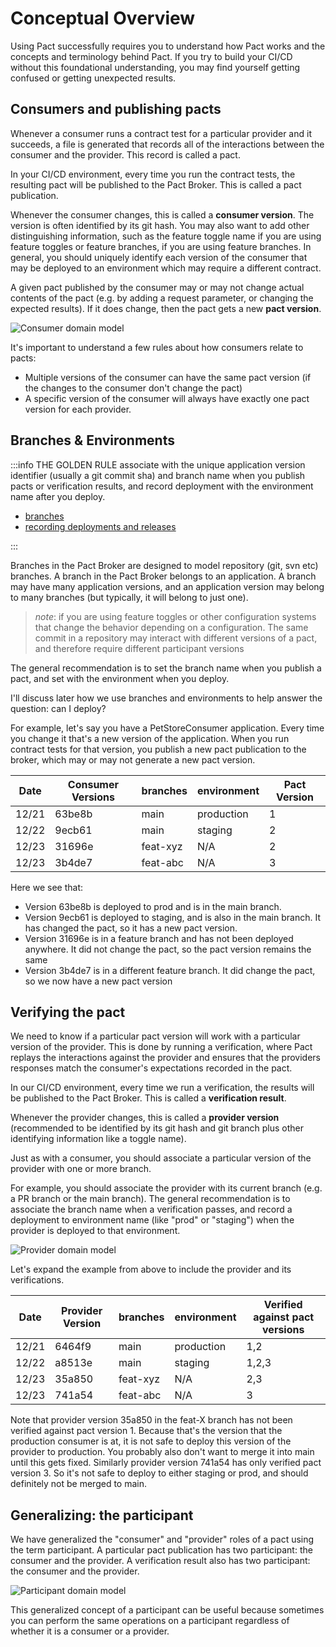# Conceptual Overview

Using Pact successfully requires you to understand how Pact works and the concepts and terminology behind Pact.
If you try to build your CI/CD without this foundational understanding, you may find yourself getting confused or getting unexpected results.

## Consumers and publishing pacts

Whenever a consumer runs a contract test for a particular provider and it succeeds, a file is generated that records
all of the interactions between the consumer and the provider. This record is called a pact.

In your CI/CD environment, every time you run the contract tests, the resulting pact will be published to the Pact Broker.
This is called a pact publication.

Whenever the consumer changes, this is called a __consumer version__. The version is often identified by its git hash.
You may also want to add other distinguishing information, such as the feature toggle name if you are using feature
toggles or feature branches, if you are using feature branches.  In general, you should uniquely identify each version of the consumer that may be deployed to an environment which may require a different contract.

A given pact published by the consumer may or may not change actual contents of the pact (e.g. by adding a request
parameter, or changing the expected results).  If it does change, then the pact gets a new __pact version__.

![Consumer domain model](../media/conceptual_overview_images/consumer-domain-model.png)

It's important to understand a few rules about how consumers relate to pacts:

- Multiple versions of the consumer can have the same pact version (if the changes to the consumer don't change the pact)
- A specific version of the consumer will always have exactly one pact version for each provider.

## Branches & Environments

:::info THE GOLDEN RULE
associate with the unique application version identifier (usually a git commit sha) and branch name when you publish pacts or verification results, and record deployment with the environment name after you deploy.

- [branches](/pact_broker/branches)
- [recording deployments and releases](/pact_broker/recording_deployments_and_releases)

:::

Branches in the Pact Broker are designed to model repository (git, svn etc) branches. A branch in the Pact Broker belongs to an application. A branch may have many application versions, and an application version may belong to many branches (but typically, it will belong to just one).

> _note_: if you are using feature toggles or other configuration systems that change the behavior depending on a configuration. The same commit in a repository may interact with different versions of a pact, and therefore require different participant versions

The general recommendation is to set the branch name when you publish a pact, and set with the environment when you deploy.

I'll discuss later how we use branches and environments to help answer the question: can I deploy?

For example, let's say you have a PetStoreConsumer application.  Every time you change it that's a new version
of the application.  When you run contract tests for that version, you publish a new pact publication to the broker,
which may or may not generate a new pact version.

| Date  | Consumer Versions | branches     | environment | Pact Version |
| ----- | ----------------- | ------------ | ----------- | ------------ |
| 12/21 | 63be8b            | main         | production  | 1            |
| 12/22 | 9ecb61            | main         | staging     | 2            |
| 12/23 | 31696e            | feat-xyz     | N/A         | 2            |
| 12/23 | 3b4de7            | feat-abc     | N/A         | 3            |

Here we see that:

- Version 63be8b is deployed to prod and is in the main branch.
- Version 9ecb61 is deployed to staging, and is also in the main branch. It has changed the pact, so it has a new pact version.
- Version 31696e is in a feature branch and has not been deployed anywhere. It did not change the pact, so the pact version remains the same
- Version 3b4de7 is in a different feature branch. It did change the pact, so we now have a new pact version

## Verifying the pact

We need to know if a particular pact version will work with a particular version of the provider. This is done by running
a verification, where Pact replays the interactions against the provider and ensures that the providers responses match the consumer's expectations recorded in the pact.

In our CI/CD environment, every time we run a verification, the results will be published to the Pact Broker. This is called a __verification result__.

Whenever the provider changes, this is called a __provider version__ (recommended to be identified by its git hash and git branch plus other identifying information like a toggle name).

Just as with a consumer, you should associate a particular version of the provider with one or more branch.

For example, you should associate the provider with its current branch (e.g. a PR branch or the main branch).
The general recommendation is to associate the branch name when a verification passes, and record a deployment to environment name (like "prod" or "staging") when the provider is deployed to that environment.

![Provider domain model](../media/conceptual_overview_images/provider-domain-model.png)

Let's expand the example from above to include the provider and its verifications.

| Date  | Provider Version | branches     | environment | Verified against pact versions |
| ----- | ----------------- | ------------ | ----------- | ------------ |
| 12/21 | 6464f9            | main         | production  | 1,2            |
| 12/22 | a8513e            | main         | staging     | 1,2,3           |
| 12/23 | 35a850            | feat-xyz     | N/A         | 2,3            |
| 12/23 | 741a54            | feat-abc     | N/A         | 3            |

Note that provider version 35a850 in the feat-X branch has not been verified against pact version 1. Because that's the
version that the production consumer is at, it is not safe to deploy this version of the provider to production. You probably
also don't want to merge it into main until this gets fixed. Similarly provider version 741a54 has only verified
pact version 3. So it's not safe to deploy to either staging or prod, and should definitely not be merged to main.

## Generalizing: the participant

We have generalized the "consumer" and "provider" roles of a pact using the term participant. A particular
pact publication has two participant: the consumer and the provider.  A verification result also has two
participant: the consumer and the provider.

![Participant domain model](../media/conceptual_overview_images/participant.png)

This generalized concept of a participant can be useful because sometimes you can perform the same operations on a
participant regardless of whether it is a consumer or a provider.
